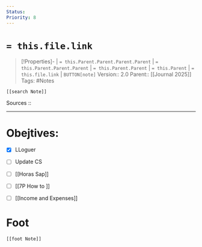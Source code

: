 ```yaml
---
Status: 
Priority: 8
---
```

# `= this.file.link`
>[!Properties]- | `= this.Parent.Parent.Parent.Parent` |  `= this.Parent.Parent.Parent` | `= this.Parent.Parent` | `= this.Parent` | `= this.file.link` | `BUTTON[note]` 
>Version:: 2.0
>Parent:: [[Journal 2025]]
>Tags: #Notes 
```meta-bind-embed
[[search Note]]
```
Sources :: 
***
# Obejtives:

- [x] LLoguer
- [ ] Update CS
- [ ] [[Horas Sap]]
- [ ] [[7P How to ]]
- [ ] [[Income and Expenses]]









# Foot
```meta-bind-embed
[[foot Note]]
```